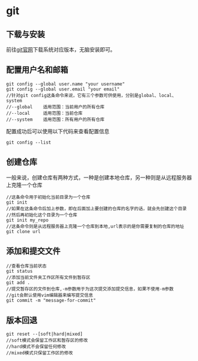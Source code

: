 # git
## 下载与安装
前往[git官网](https://git-scm.com/)下载系统对应版本，无脑安装即可。
          
## 配置用户名和邮箱
```
git config --global user.name "your username"
git config --global user.email "your email"
//针对git config这条命令来说，它有三个参数可供使用，分别是global、local、system
//--global    适用范围：当前用户的所有仓库
//--local     适用范围：当前仓库
//--system    适用范围：所有用户的所有仓库
```
配置成功后可以使用以下代码来查看配置信息
```
git config --list
```
## 创建仓库 
一般来说，创建仓库有两种方式，一种是创建本地仓库，另一种则是从远程服务器上克隆一个仓库
```
//这条命令用于初始化当前目录为一个仓库
git init
//如果在这条命令后加上参数，即在后面加上要创建的仓库的名字的话，就会先创建这个目录
//然后再初始化这个目录为一个仓库
git init my_repo
//这条命令则是从远程服务器上克隆一个仓库到本地,url表示的是你需要复制的仓库的地址
git clone url
``` 
## 添加和提交文件
```
//查看仓库当前状态
git status
//添加当前文件夹工作区所有文件到暂存区
git add .
//提交暂存区的文件到仓库,-m参数用于为这次提交添加提交信息，如果不使用-m参数
//git会默认使用vim编辑器来编写提交信息
git commit -m "message-for-commit"
```
## 版本回退
```
git reset --[soft|hard|mixed]
//soft模式会保留工作区和暂存区的修改
//hard模式不会保留任何修改
//mixed模式只保留工作区的修改
```
## 
